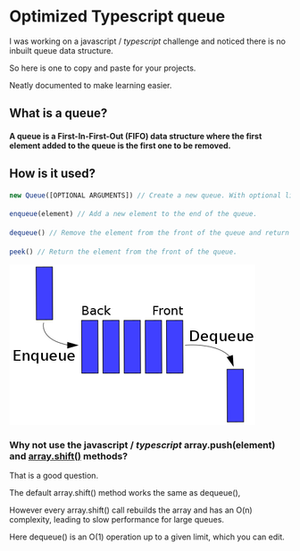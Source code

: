 # Optimized Typescript queue

I was working on a javascript / _typescript_ challenge and noticed there is no inbuilt queue data structure.

So here is one to copy and paste for your projects.

Neatly documented to make learning easier.

## What is a queue?

#### A queue is a First-In-First-Out (FIFO) data structure where the first element added to the queue is the first one to be removed.

## How is it used?

```javascript
new Queue([OPTIONAL ARGUMENTS]) // Create a new queue. With optional list of elements.

enqueue(element) // Add a new element to the end of the queue.

dequeue() // Remove the element from the front of the queue and return it.

peek() // Return the element from the front of the queue.
```

<picture>
  <source media="(prefers-color-scheme: dark)" srcset="data_queue-light.png">
  <source media="(prefers-color-scheme: light)" srcset="data_queue-dark.png">
  <img alt="Queue data structure illustration. Credit to Vegpuff." width="440" src="data_queue.png">
</picture>

### Why not use the javascript / _typescript_ array.push(element) and [array.shift()](https://developer.mozilla.org/en-US/docs/Web/JavaScript/Reference/Global_Objects/Array/shift) methods?

That is a good question.

The default array.shift() method works the same as dequeue(),

However every array.shift() call rebuilds the array and has an O(n) complexity, leading to slow performance for large queues.

Here dequeue() is an O(1) operation up to a given limit, which you can edit.
